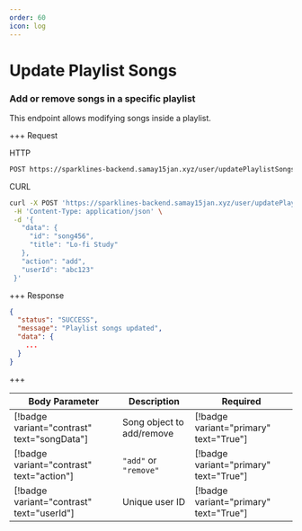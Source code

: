 ```yaml
---
order: 60
icon: log
---
```


# Update Playlist Songs

### Add or remove songs in a specific playlist

This endpoint allows modifying songs inside a playlist.

+++ Request

HTTP

```bash
POST https://sparklines-backend.samay15jan.xyz/user/updatePlaylistSongs
```

CURL

```bash
curl -X POST 'https://sparklines-backend.samay15jan.xyz/user/updatePlaylistSongs' \
 -H 'Content-Type: application/json' \
 -d '{
   "data": {
     "id": "song456",
     "title": "Lo-fi Study"
   },
   "action": "add",
   "userId": "abc123"
 }'
```

+++ Response

```json
{
  "status": "SUCCESS",
  "message": "Playlist songs updated",
  "data": {
    ...
  }
}
```

+++

| Body Parameter                                | Description                                | Required                                |
| -------------------------------------------- | ------------------------------------------ | --------------------------------------- |
| [!badge variant="contrast" text="songData"]  | Song object to add/remove                  | [!badge variant="primary" text="True"]  |
| [!badge variant="contrast" text="action"]    | `"add"` or `"remove"`                      | [!badge variant="primary" text="True"]  |
| [!badge variant="contrast" text="userId"]    | Unique user ID                             | [!badge variant="primary" text="True"]  |
